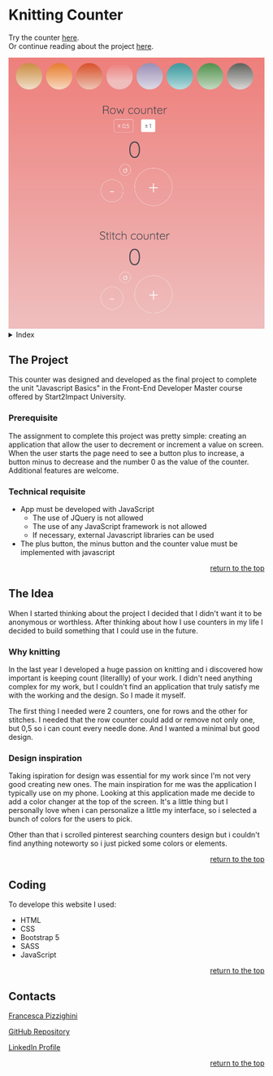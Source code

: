 <!-- reference for coming back to the top -->
<a id="top"></a>

# Knitting Counter
Try the counter <a href= "https://francesca-pizzighini.github.io/KnittingCounter/">here</a>.
<br>
Or continue reading about the project <a href= "#the-project">here</a>.

<img src="assets/img/project-screenshot.png" alt="this image is a screenshot of the website">

<details>
    <summary>Index</summary>
    <ol>
        <li>
            <a href="#the-project">The Project</a>
            <ul>
                <li><a href="#prerequisite">Prerequisite</a></li>
                <li><a href="#technical-requisite">Technical requisite</a></li>
            </ul>
        </li>
    <!-- -->
        <li>
            <a href="#the-idea">The Idea</a>
            <ul>
                <li><a href="#why-knitting">Why knitting?</a></li>
                <li><a href="#design-inspration">Design inspiration</a></li>
            </ul>
        </li>
    <!--  -->
        <li>
            <a href="#coding">Coding</a>
        </li>
        <li><a href="#contacts">Contacts</a></li>
    </ol>
</details>

## The Project
This counter was designed and developed as the final project to complete the unit "Javascript Basics" in the Front-End Developer Master course offered by <a src="https://www.start2impact.it">Start2Impact University</a>.

### Prerequisite
The assignment to complete this project was pretty simple: creating an application that allow the user to decrement or increment a value on screen. 
When the user starts the page need to see a button plus to increase, a button minus to decrease and the number 0 as the value of the counter.
Additional features are welcome.

### Technical requisite
- App must be developed with JavaScript
    - The use of JQuery is not allowed
    - The use of any JavaScript framework is not allowed
    - If necessary, external Javascript libraries can be used
- The plus button, the minus button and the counter value must be implemented with javascript
<p align="right"><a href="#top">return to the top</a></p>


## The Idea
When I started thinking about the project I decided that I didn't want it to be anonymous or worthless. After thinking about how I use counters in my life I decided to build something that I could use in the future.

### Why knitting
In the last year I developed a huge passion on knitting and i discovered how important is keeping count (literallly) of your work. I didn't need anything complex for my work, but I couldn't find an application that truly satisfy me with the working and the design.
So I made it myself.

The first thing I needed were 2 counters, one for rows and the other for stitches.
I needed that the row counter could add or remove not only one, but 0,5 so i can count every needle done.
And I wanted a minimal but good design.

### Design inspiration
Taking ispiration for design was essential for my work since I'm not very good creating new ones.
The main inspiration for me was the <a src="https://apps.apple.com/us/app/counter/id478557426">application</a> I typically use on my phone.
Looking at this application made me decide to add a color changer at the top of the screen. It's a little thing but I personally love when i can personalize a little my interface, so i selected a bunch of colors for the users to pick.

Other than that i scrolled pinterest searching counters design but i couldn't find anything noteworty so i just picked some colors or elements.
<p align="right"><a href="#top">return to the top</a></p>


## Coding
To develope this website I used:
- HTML
- CSS
- Bootstrap 5
- SASS
- JavaScript

<p align="right"><a href="#top">return to the top</a></p>


## Contacts
<a href= "https://francesca-pizzighini.github.io/Portfolio/projects.html">Francesca Pizzighini</a>

<a href= "https://github.com/francesca-pizzighini">GitHub Repository</a>

<a href= "https://www.linkedin.com/in/francesca-pizzighini-20b4061b0">LinkedIn Profile</a>

<p align="right"><a href="#top">return to the top</a></p>

